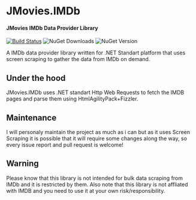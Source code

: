 # JMovies.IMDb
#### JMovies IMDb Data Provider Library
[![Build Status](https://dev.azure.com/jnrmnt/JMovies.IMDb/_apis/build/status/JnRMnT.JMovies.IMDb?branchName=master)](https://dev.azure.com/jnrmnt/JMovies.IMDb/_build/latest?definitionId=9&branchName=master) ![NuGet Downloads](https://img.shields.io/nuget/dt/JMovies.IMDb) ![NuGet Version](https://img.shields.io/nuget/v/JMovies.IMDb)

A IMDb data provider library written for .NET Standart platform that uses screen scraping to gather the data from IMDb on demand.


## Under the hood
JMovies.IMDb uses .NET standart Http Web Requests to fetch the IMDB pages and parse them using HtmlAgilityPack+Fizzler.

## Maintenance
I will personaly maintain the project as much as i can but as it uses Screen Scraping it is possible that it will require some changes along the way, so every issue report and pull request is welcome!

## Warning
Please know that this library is not intended for bulk data scraping from IMDb and it is restricted by them. Also note that this library is not affliated with IMDB and you need to use it at your own risk/responsibility.
